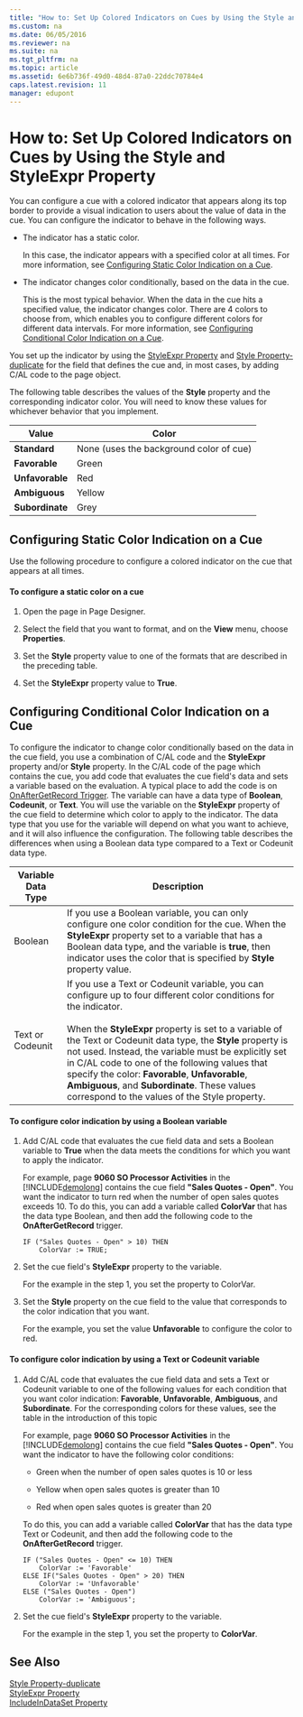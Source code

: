 ```yaml
---
title: "How to: Set Up Colored Indicators on Cues by Using the Style and StyleExpr Property"
ms.custom: na
ms.date: 06/05/2016
ms.reviewer: na
ms.suite: na
ms.tgt_pltfrm: na
ms.topic: article
ms.assetid: 6e6b736f-49d0-48d4-87a0-22ddc70784e4
caps.latest.revision: 11
manager: edupont
---
```

# How to: Set Up Colored Indicators on Cues by Using the Style and StyleExpr Property
You can configure a cue with a colored indicator that appears along its top border to provide a visual indication to users about the value of data in the cue. You can configure the indicator to behave in the following ways.  
  
-   The indicator has a static color.  
  
     In this case, the indicator appears with a specified color at all times. For more information, see [Configuring Static Color Indication on a Cue](../Topic/How%20to:%20Set%20Up%20Colored%20Indicators%20on%20Cues%20by%20Using%20the%20Style%20and%20StyleExpr%20Property.md#StaticColor).  
  
-   The indicator changes color conditionally, based on the data in the cue.  
  
     This is the most typical behavior. When the data in the cue hits a specified value, the indicator changes color. There are 4 colors to choose from, which enables you to configure different colors for different data intervals. For more information, see [Configuring Conditional Color Indication on a Cue](../Topic/How%20to:%20Set%20Up%20Colored%20Indicators%20on%20Cues%20by%20Using%20the%20Style%20and%20StyleExpr%20Property.md#ConditionColor).  
  
 You set up the indicator by using the [StyleExpr Property](StyleExpr-Property.md) and [Style Property\-duplicate](Style-Property-duplicate.md) for the field that defines the cue and, in most cases, by adding C\/AL code to the page object.  
  
 The following table describes the values of the **Style** property and the corresponding indicator color. You will need to know these values for whichever behavior that you implement.  
  
|Value|Color|  
|-----------|-----------|  
|**Standard**|None \(uses the background color of cue\)|  
|**Favorable**|Green|  
|**Unfavorable**|Red|  
|**Ambiguous**|Yellow|  
|**Subordinate**|Grey|  
  
##  <a name="StaticColor"></a> Configuring Static Color Indication on a Cue  
 Use the following procedure to configure a colored indicator on the cue that appears at all times.  
  
#### To configure a static color on a cue  
  
1.  Open the page in Page Designer.  
  
2.  Select the field that you want to format, and on the **View** menu, choose **Properties**.  
  
3.  Set the **Style** property value to one of the formats that are described in the preceding table.  
  
4.  Set the **StyleExpr** property value to **True**.  
  
##  <a name="ConditionColor"></a> Configuring Conditional Color Indication on a Cue  
 To configure the indicator to change color conditionally based on the data in the cue field, you use a combination of C\/AL code and the **StyleExpr** property and\/or **Style** property. In the C\/AL code of the page which contains the cue, you add code that evaluates the cue field's data and sets a variable based on the evaluation. A typical place to add the code is on [OnAfterGetRecord Trigger](OnAfterGetRecord-Trigger.md). The variable can have a data type of **Boolean**, **Codeunit**, or **Text**. You will use the variable on the **StyleExpr** property of the cue field to determine which color to apply to the indicator. The data type that you use for the variable will depend on what you want to achieve, and it will also influence the configuration. The following table describes the differences when using a Boolean data type compared to a Text or Codeunit data type.  
  
|Variable Data Type|Description|  
|------------------------|-----------------|  
|Boolean|If you use a Boolean variable, you can only configure one color condition for the cue. When the **StyleExpr** property set to a variable that has a Boolean data type, and the variable is **true**, then indicator uses the color that is specified by **Style** property value.|  
|Text or Codeunit|If you use a Text or Codeunit variable, you can configure up to four different color conditions for the indicator.<br /><br /> When the **StyleExpr** property is set to a variable of the Text or Codeunit data type, the **Style** property is not used. Instead, the variable must be explicitly set in C\/AL code to one of the following values that specify the color: **Favorable**, **Unfavorable**, **Ambiguous**, and **Subordinate**. These values correspond to the values of the Style property.|  
  
#### To configure color indication by using a Boolean variable  
  
1.  Add C\/AL code that evaluates the cue field data and sets a Boolean variable to **True** when the data meets the conditions for which you want to apply the indicator.  
  
     For example, page **9060 SO Processor Activities** in the [!INCLUDE[demolong](includes/demolong_md.md)] contains the cue field **"Sales Quotes \- Open"**. You want the indicator to turn red when the number of open sales quotes exceeds 10. To do this, you can add a variable called **ColorVar** that has the data type Boolean, and then add the following code to the **OnAfterGetRecord** trigger.  
  
    ```  
    IF ("Sales Quotes - Open" > 10) THEN  
        ColorVar := TRUE;  
    ```  
  
2.  Set the cue field's **StyleExpr** property to the variable.  
  
     For the example in the step 1, you set the property to ColorVar.  
  
3.  Set the **Style** property on the cue field to the value that corresponds to the color indication that you want.  
  
     For the example, you set the value **Unfavorable** to configure the color to red.  
  
#### To configure color indication by using a Text or Codeunit variable  
  
1.  Add C\/AL code that evaluates the cue field data and sets a Text or Codeunit variable to one of the following values for each condition that you want color indication: **Favorable**, **Unfavorable**, **Ambiguous**, and **Subordinate**. For the corresponding colors for these values, see the table in the introduction of this topic  
  
     For example, page **9060 SO Processor Activities** in the [!INCLUDE[demolong](includes/demolong_md.md)] contains the cue field **"Sales Quotes \- Open"**. You want the indicator to have the following color conditions:  
  
    -   Green when the number of open sales quotes is 10 or less  
  
    -   Yellow when open sales quotes is greater than 10  
  
    -   Red when open sales quotes is greater than 20  
  
     To do this, you can add a variable called **ColorVar** that has the data type Text or Codeunit, and then add the following code to the **OnAfterGetRecord** trigger.  
  
    ```  
    IF ("Sales Quotes - Open" <= 10) THEN  
        ColorVar := 'Favorable'  
    ELSE IF("Sales Quotes - Open" > 20) THEN  
        ColorVar := 'Unfavorable'  
    ELSE ("Sales Quotes - Open")  
        ColorVar := 'Ambiguous';  
    ```  
  
2.  Set the cue field's **StyleExpr** property to the variable.  
  
     For the example in the step 1, you set the property to **ColorVar**.  
  
## See Also  
 [Style Property\-duplicate](Style-Property-duplicate.md)   
 [StyleExpr Property](StyleExpr-Property.md)   
 [IncludeInDataSet Property](IncludeInDataSet-Property.md)